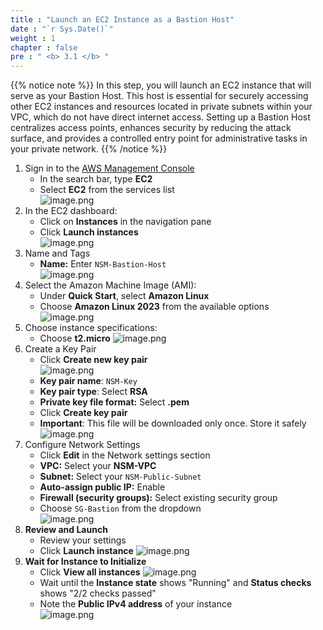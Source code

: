 ```yaml
---
title : "Launch an EC2 Instance as a Bastion Host"
date : "`r Sys.Date()`"
weight : 1
chapter : false
pre : " <b> 3.1 </b> "
---
```


{{% notice note %}}
In this step, you will launch an EC2 instance that will serve as your Bastion Host. This host is essential for securely accessing other EC2 instances and resources located in private subnets within your VPC, which do not have direct internet access. Setting up a Bastion Host centralizes access points, enhances security by reducing the attack surface, and provides a controlled entry point for administrative tasks in your private network.
{{% /notice %}}

1. Sign in to the [AWS Management Console](https://aws.amazon.com/console/)
    - In the search bar, type **EC2**
    - Select **EC2** from the services list    
    ![image.png](../../images/3/3.1/image.png)    
2. In the EC2 dashboard:
    - Click on **Instances** in the navigation pane
    - Click **Launch instances**    
    ![image.png](../../images/3/3.1/image%201.png)    
3. Name and Tags
    - **Name:** Enter `NSM-Bastion-Host`    
    ![image.png](../../images/3/3.1/image%202.png)    
4. Select the Amazon Machine Image (AMI):
    - Under **Quick Start**, select **Amazon Linux**
    - Choose **Amazon Linux 2023** from the available options    
    ![image.png](../../images/3/3.1/image%203.png)    
5. Choose instance specifications:
    - Choose **t2.micro**
    ![image.png](../../images/3/3.1/image%204.png)    
6. Create a Key Pair
    - Click **Create new key pair**        
        ![image.png](../../images/3/3.1/image%205.png)        
    - **Key pair name**: `NSM-Key`
    - **Key pair type**: Select **RSA**
    - **Private key file format:** Select **.pem**
    - Click **Create key pair**
    - **Important**: This file will be downloaded only once. Store it safely    
    ![image.png](../../images/3/3.1/image%206.png)    
7. Configure Network Settings
    - Click **Edit** in the Network settings section
    - **VPC:** Select your **NSM-VPC**
    - **Subnet:** Select your `NSM-Public-Subnet`
    - **Auto-assign public IP:** Enable
    - **Firewall (security groups):** Select existing security group
    - Choose `SG-Bastion` from the dropdown    
    ![image.png](../../images/3/3.1/image%207.png)    
8. **Review and Launch**
    - Review your settings
    - Click **Launch instance**
    ![image.png](../../images/3/3.1/image%208.png)    
9. **Wait for Instance to Initialize**
    - Click **View all instances**
    ![image.png](../../images/3/3.1/image%209.png)    
    - Wait until the **Instance state** shows "Running" and **Status checks** shows "2/2 checks passed"
    - Note the **Public IPv4 address** of your instance    
    ![image.png](../../images/3/3.1/image%2010.png)